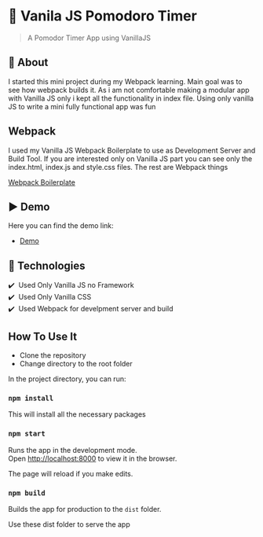 # 🍅 Vanila JS Pomodoro Timer

> A Pomodor Timer App using VanillaJS

## 🎯 About

I started this mini project during my Webpack learning. Main goal was to see how webpack builds it.
As i am not comfortable making a modular app with Vanilla JS only i kept all the functionality in index file.
Using only vanilla JS to write a mini fully functional app was fun

## Webpack

I used my Vanilla JS Webpack Boilerplate to use as Development Server and Build Tool. If you are interested only on Vanilla JS part you can see only the index.html, index.js and style.css files. The rest are Webpack things

[Webpack Boilerplate](https://github.com/muhon9/VanilaJS-Webpack-Boilerplate)

## ▶️ Demo

Here you can find the demo link:

- [Demo]()

## :rocket: Technologies

:heavy_check_mark:&nbsp; Used Only Vanilla JS no Framework<br/>
:heavy_check_mark:&nbsp; Used Only Vanilla CSS<br/>
:heavy_check_mark:&nbsp; Used Webpack for develpment server and build<br/>

## How To Use It

- Clone the repository
- Change directory to the root folder

In the project directory, you can run:

### `npm install`

This will install all the necessary packages

### `npm start`

Runs the app in the development mode.\
Open [http://localhost:8000](http://localhost:8000) to view it in the browser.

The page will reload if you make edits.

### `npm build`

Builds the app for production to the `dist` folder.

Use these dist folder to serve the app
